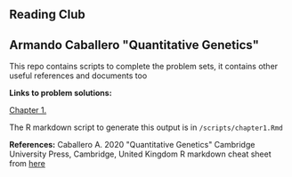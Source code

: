 ## Reading Club
## Armando Caballero "Quantitative Genetics"

This repo contains scripts to complete the problem sets, it contains other useful references and documents too


**Links to problem solutions:**

[Chapter 1.](https://htmlpreview.github.io/?https://github.com/RAWWiberg/caballero_QG/blob/master/scripts/chapter1.html)

The R markdown script to generate this output is in `/scripts/chapter1.Rmd`




















**References:**
Caballero A. 2020 "Quantitative Genetics" Cambridge University Press, Cambridge, United Kingdom
R markdown cheat sheet from [here](https://www.google.com/url?sa=t&rct=j&q=&esrc=s&source=web&cd=&ved=2ahUKEwiL59u9y4TvAhXYO-wKHX1FABcQFjAAegQIAhAD&url=https%3A%2F%2Frstudio.com%2Fwp-content%2Fuploads%2F2015%2F02%2Frmarkdown-cheatsheet.pdf&usg=AOvVaw2JPoZecb8BAHRdCxcP3wDE)
